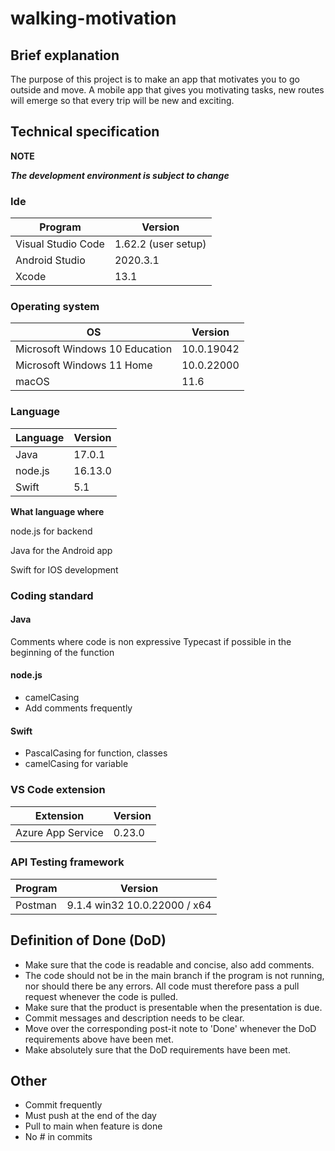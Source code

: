 # walking-motivation

## Brief explanation

The purpose of this project is to make an app that motivates you to go outside and move.
A mobile app that gives you motivating tasks, new routes will emerge so that every trip will be new and exciting.

## Technical specification

**NOTE**

***The development environment is subject to change***

### Ide

|Program|Version|
|---|---|
|Visual Studio Code|1.62.2 (user setup)|
|Android Studio|2020.3.1|
|Xcode|13.1|

### Operating system

|OS|Version|
|---|---|
|Microsoft Windows 10 Education|10.0.19042|
|Microsoft Windows 11 Home|10.0.22000|
|macOS|11.6|

### Language

|Language|Version|
|---|---|
|Java|17.0.1|
|node.js|16.13.0|
|Swift|5.1|

**What language where**

node.js for backend

Java for the Android app

Swift for IOS development

### Coding standard

#### Java

Comments where code is non expressive
Typecast if possible in the beginning of the function

#### node.js

- camelCasing
- Add comments frequently

#### Swift

- PascalCasing for function, classes
- camelCasing for variable

### VS Code extension

|Extension|Version|
|---|---|
|Azure App Service|0.23.0|

### API Testing framework

|Program|Version|
|---|---|
|Postman|9.1.4 win32 10.0.22000 / x64|

## Definition of Done (DoD)

- Make sure that the code is readable and concise, also add comments.
- The code should not be in the main branch if the program is not running, nor should there be any errors. All code must therefore pass a pull request whenever the code is pulled.
- Make sure that the product is presentable when the presentation is due.
- Commit messages and description needs to be clear.
- Move over the corresponding post-it note to 'Done' whenever the DoD requirements above have been met.
- Make absolutely sure that the DoD requirements have been met.


## Other

- Commit frequently
- Must push at the end of the day
- Pull to main when feature is done
- No # in commits
